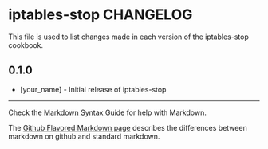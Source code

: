 iptables-stop CHANGELOG
=======================

This file is used to list changes made in each version of the iptables-stop cookbook.

0.1.0
-----
- [your_name] - Initial release of iptables-stop

- - -
Check the [Markdown Syntax Guide](http://daringfireball.net/projects/markdown/syntax) for help with Markdown.

The [Github Flavored Markdown page](http://github.github.com/github-flavored-markdown/) describes the differences between markdown on github and standard markdown.
